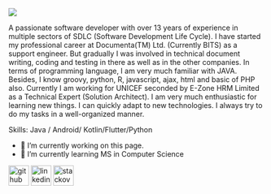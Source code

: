 ![](https://lh3.googleusercontent.com/pw/ABLVV85QX9ZoYtQW_s1UtrM6N0diC7xmCG-JI-_TazOEwIxXKiv4T7YVzZZkxlbQUgI0L4dyBqOH8sXln9R6LZAZJX9vUWRX-D8qZOXewBUusbSDVSW-a3arKMbAIZe3nVUPUHKwrZGWzYez1PtwJ1t6Ohp5kkjMdtR81embl_25_JjsfOC57Wkaex8GomrbeTcboB4164MROTEq53UwUReXlvuCgHCkDlKip16ZQVQXzZFHhci_8LuLcFS_qgQvyler3PA7otC6EYIi220v4teOsPzBslo-iGiDY6-Zp7iRb_I3GrmGRRCt3uPNVPVCiEquH6g2o0ZMsWilHa86PpfXhaN1spvr5aHAXXNte9CP0c7F0-lIkVZd57d82oAAiaf8A6J0c-7EBg6gAyr_77q3o2pDa2kEDDr3OGACnAzjEFYrBxQrVhxngemm6FZlFJpJ9b_t0vKWpKptYBu9h5PIp-I0GwEy-rhN8FyRimk94OeJe4VpQ6mbXxJH_qNSrkD4ecaDqV1BMMPe6leWssSzqqNTrIA50_Y_BZX2cMg92BDK7SNA9-Ehv6jc0oB5yziKY7lQRnnavVLKNMqZ6TcyyEclg4MIRL_R-ISkVWvMpenvItf_LwPC0NI7FUP4h58M97PNV_7wfCaV5hwfyRorhzgmj9Txg3lprw8nxidOo2mfJ2gekTBPjMhOPPIaClvzac6GacNpttDtBFQt55YX9HKrWByO3Cn8XnaHj52vprolNUGdf4YyImAnLMCk7KJbK3iIphDktcmY8CIfrWRCCkinhpDvJxaGk7z0sN1pvbT_Br36UXGxt9LGFcW9bM95Kjf7cHgCgcBVQ0PUTAf9SJow44addc0R0_xWvKRVV5Jpn1vkqmshwCVNvxzemwk_b7OTw4Y=w1358-h452-s-no-gm?authuser=0)

A passionate software developer with over 13 years of experience in multiple sectors of SDLC (Software Development Life Cycle). I have started my professional career at Documenta(TM) Ltd. (Currently BITS) as a support engineer. But gradually I was involved in technical document writing, coding and testing in there as well as in the other companies. In terms of programming language, I am very much familiar with JAVA. Besides, I know groovy, python, R, javascript, ajax, html and basic of PHP also. Currently I am working for UNICEF seconded by E-Zone HRM Limited as a Technical Expert (Solution Architect).
I am very much enthusiastic for learning new things. I can quickly adapt to new technologies. I always try to do my tasks in a well-organized manner.

Skills: Java / Android/ Kotlin/Flutter/Python

- 🔭 I’m currently working on this page. 
- 🌱 I’m currently learning MS in Computer Science 


[<img src='https://cdn.jsdelivr.net/npm/simple-icons@3.0.1/icons/github.svg' alt='github' height='40'>](https://github.com/arafat024024)  [<img src='https://cdn.jsdelivr.net/npm/simple-icons@3.0.1/icons/linkedin.svg' alt='linkedin' height='40'>](https://www.linkedin.com/in/arafat024/)  [<img src='https://cdn.jsdelivr.net/npm/simple-icons@3.0.1/icons/stackoverflow.svg' alt='stackoverflow' height='40'>](https://stackoverflow.com/users/2986057)  


